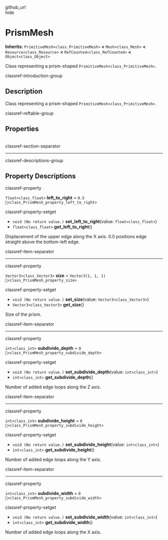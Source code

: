 github\_url  
hide

# PrismMesh

**Inherits:** `PrimitiveMesh<class_PrimitiveMesh>` **&lt;**
`Mesh<class_Mesh>` **&lt;** `Resource<class_Resource>` **&lt;**
`RefCounted<class_RefCounted>` **&lt;** `Object<class_Object>`

Class representing a prism-shaped `PrimitiveMesh<class_PrimitiveMesh>`.

classref-introduction-group

## Description

Class representing a prism-shaped `PrimitiveMesh<class_PrimitiveMesh>`.

classref-reftable-group

## Properties

<table>
<tbody>
<tr>
</tr>
<tr>
</tr>
<tr>
</tr>
<tr>
</tr>
<tr>
</tr>
</tbody>
</table>

classref-section-separator

------------------------------------------------------------------------

classref-descriptions-group

## Property Descriptions

classref-property

`float<class_float>` **left\_to\_right** = `0.5`
`🔗<class_PrismMesh_property_left_to_right>`

classref-property-setget

-   `void (No return value.)` **set\_left\_to\_right**(value:
    `float<class_float>`)
-   `float<class_float>` **get\_left\_to\_right**()

Displacement of the upper edge along the X axis. 0.0 positions edge
straight above the bottom-left edge.

classref-item-separator

------------------------------------------------------------------------

classref-property

`Vector3<class_Vector3>` **size** = `Vector3(1, 1, 1)`
`🔗<class_PrismMesh_property_size>`

classref-property-setget

-   `void (No return value.)` **set\_size**(value:
    `Vector3<class_Vector3>`)
-   `Vector3<class_Vector3>` **get\_size**()

Size of the prism.

classref-item-separator

------------------------------------------------------------------------

classref-property

`int<class_int>` **subdivide\_depth** = `0`
`🔗<class_PrismMesh_property_subdivide_depth>`

classref-property-setget

-   `void (No return value.)` **set\_subdivide\_depth**(value:
    `int<class_int>`)
-   `int<class_int>` **get\_subdivide\_depth**()

Number of added edge loops along the Z axis.

classref-item-separator

------------------------------------------------------------------------

classref-property

`int<class_int>` **subdivide\_height** = `0`
`🔗<class_PrismMesh_property_subdivide_height>`

classref-property-setget

-   `void (No return value.)` **set\_subdivide\_height**(value:
    `int<class_int>`)
-   `int<class_int>` **get\_subdivide\_height**()

Number of added edge loops along the Y axis.

classref-item-separator

------------------------------------------------------------------------

classref-property

`int<class_int>` **subdivide\_width** = `0`
`🔗<class_PrismMesh_property_subdivide_width>`

classref-property-setget

-   `void (No return value.)` **set\_subdivide\_width**(value:
    `int<class_int>`)
-   `int<class_int>` **get\_subdivide\_width**()

Number of added edge loops along the X axis.
